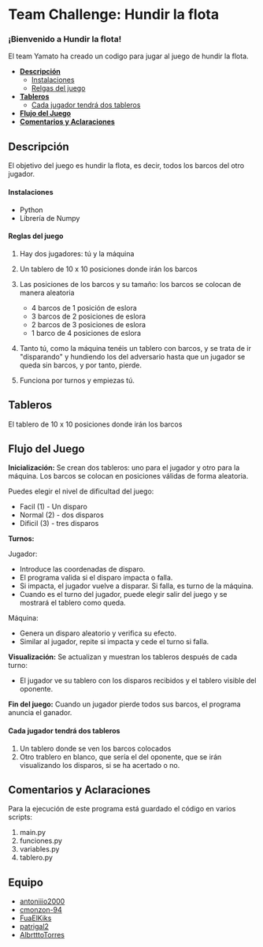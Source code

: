 # Team Challenge: Hundir la flota


### ¡Bienvenido a Hundir la flota!
El team Yamato ha creado un codigo para jugar al juego de hundir la flota.


  - [**Descripción**](#descripción)
    - [Instalaciones](#instalaciones)
    - [Relgas del juego](#reglas-del-juego)
  - [**Tableros**](#comentarios-y-aclaraciones)
    - [Cada jugador tendrá dos tableros](#Cada-jugador-tendrá-dos-tableros)
  - [**Flujo del Juego**](#flujo-del-juego)
  - [**Comentarios y Aclaraciones**](#comentarios-y-aclaraciones)


## Descripción

El objetivo del juego es hundir la flota, es decir, todos los barcos del otro jugador.

#### Instalaciones
- Python
- Librería de Numpy

#### Reglas del juego

1. Hay dos jugadores: tú y la máquina
2. Un tablero de 10 x 10 posiciones donde irán los barcos
3. Las posiciones de los barcos y su tamaño: los barcos se colocan de manera aleatoria

    * 4 barcos de 1 posición de eslora
    * 3 barcos de 2 posiciones de eslora
    * 2 barcos de 3 posiciones de eslora
    * 1 barco de 4 posiciones de eslora

4. Tanto tú, como la máquina tenéis un tablero con barcos, y se trata de ir "disparando" y hundiendo los del adversario hasta que un jugador se queda sin barcos, y por tanto, pierde.

5. Funciona por turnos y empiezas tú.

## Tableros

El tablero de 10 x 10 posiciones donde irán los barcos

## Flujo del Juego

**Inicialización:**
Se crean dos tableros: uno para el jugador y otro para la máquina.
Los barcos se colocan en posiciones válidas de forma aleatoria.

Puedes elegir el nivel de dificultad del juego:
- Facil (1) - Un disparo
- Normal (2) - dos disparos
- Dificil (3) - tres disparos

**Turnos:**

Jugador:
- Introduce las coordenadas de disparo.
- El programa valida si el disparo impacta o falla.
- Si impacta, el jugador vuelve a disparar. Si falla, es turno de la máquina.
- Cuando es el turno del jugador, puede elegir salir del juego y se mostrará el tablero como queda.

Máquina:
- Genera un disparo aleatorio y verifica su efecto.
- Similar al jugador, repite si impacta y cede el turno si falla.
  
**Visualización:**
Se actualizan y muestran los tableros después de cada turno:
 - El jugador ve su tablero con los disparos recibidos y el tablero visible del oponente.

**Fin del juego:**
Cuando un jugador pierde todos sus barcos, el programa anuncia el ganador.

#### Cada jugador tendrá dos tableros
1. Un tablero donde se ven los barcos colocados
2. Otro trablero en blanco, que sería el del oponente, que se irán visualizando los disparos, si se ha acertado o no.


## Comentarios y Aclaraciones
Para la ejecución de este programa está guardado el código en varios scripts:

1. main.py
2. funciones.py
3. variables.py
4. tablero.py

## Equipo
- [antoniiio2000](https://github.com/antoniiio2000)
- [cmonzon-94](https://github.com/cmonzon-94)
- [FuaElKiks](https://github.com/FuaElkiks)
- [patrigal2](https://github.com/patrigal2)
- [AlbrtttoTorres](https://github.com/AlbertttoTorres)
